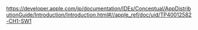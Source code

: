 https://developer.apple.com/jp/documentation/IDEs/Conceptual/AppDistributionGuide/Introduction/Introduction.html#//apple_ref/doc/uid/TP40012582-CH1-SW1

